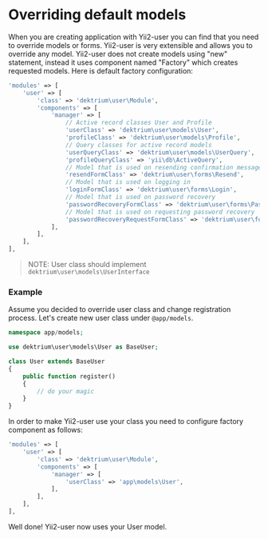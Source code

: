 # Overriding default models

When you are creating application with Yii2-user you can find that you need to override models or forms. Yii2-user is
very extensible and allows you to override any model. Yii2-user does not create models using "new" statement, instead
it uses component named "Factory" which creates requested models. Here is default factory configuration:

```php
'modules' => [
    'user' => [
        'class' => 'dektrium\user\Module',
        'components' => [
            'manager' => [
                // Active record classes User and Profile
                'userClass' => 'dektrium\user\models\User',
                'profileClass' => 'dektrium\user\models\Profile',
                // Query classes for active record models
                'userQueryClass' => 'dektrium\user\models\UserQuery',
                'profileQueryClass' => 'yii\db\ActiveQuery',
                // Model that is used on resending confirmation messages
                'resendFormClass' => 'dektrium\user\forms\Resend',
                // Model that is used on logging in
                'loginFormClass' => 'dektrium\user\forms\Login',
                // Model that is used on password recovery
                'passwordRecoveryFormClass' => 'dektrium\user\forms\PasswordRecovery',
                // Model that is used on requesting password recovery
                'passwordRecoveryRequestFormClass' => 'dektrium\user\forms\PasswordRecoveryRequest',
            ],
        ],
    ],
],
```

> NOTE: User class should implement `dektrium\user\models\UserInterface`

### Example

Assume you decided to override user class and change registration process. Let's create new user class under `@app/models`.

```php
namespace app/models;

use dektrium\user\models\User as BaseUser;

class User extends BaseUser
{
    public function register()
    {
        // do your magic
    }
}
```

In order to make Yii2-user use your class you need to configure factory component as follows:

```php
'modules' => [
    'user' => [
        'class' => 'dektrium\user\Module',
        'components' => [
            'manager' => [
                'userClass' => 'app\models\User',
            ],
        ],
    ],
],
```

Well done! Yii2-user now uses your User model.
